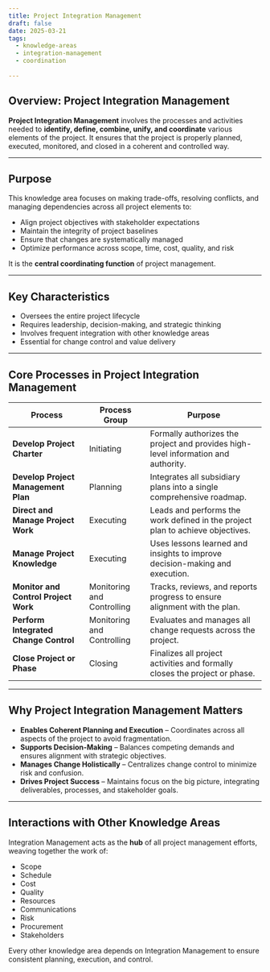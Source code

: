 ```yaml
---
title: Project Integration Management  
draft: false
date: 2025-03-21  
tags:  
  - knowledge-areas  
  - integration-management  
  - coordination  
    
---
```


## Overview: Project Integration Management

**Project Integration Management** involves the processes and activities needed to **identify, define, combine, unify, and coordinate** various elements of the project. It ensures that the project is properly planned, executed, monitored, and closed in a coherent and controlled way.

---

## Purpose

This knowledge area focuses on making trade-offs, resolving conflicts, and managing dependencies across all project elements to:

- Align project objectives with stakeholder expectations  
- Maintain the integrity of project baselines  
- Ensure that changes are systematically managed  
- Optimize performance across scope, time, cost, quality, and risk  

It is the **central coordinating function** of project management.

---

## Key Characteristics

- Oversees the entire project lifecycle  
- Requires leadership, decision-making, and strategic thinking  
- Involves frequent integration with other knowledge areas  
- Essential for change control and value delivery

---

## Core Processes in Project Integration Management

| Process | Process Group | Purpose |
|---------|----------------------------|---------|
| **Develop Project Charter** | Initiating | Formally authorizes the project and provides high-level information and authority. |
| **Develop Project Management Plan** | Planning | Integrates all subsidiary plans into a single comprehensive roadmap. |
| **Direct and Manage Project Work** | Executing | Leads and performs the work defined in the project plan to achieve objectives. |
| **Manage Project Knowledge** | Executing | Uses lessons learned and insights to improve decision-making and execution. |
| **Monitor and Control Project Work** | Monitoring and Controlling | Tracks, reviews, and reports progress to ensure alignment with the plan. |
| **Perform Integrated Change Control** | Monitoring and Controlling | Evaluates and manages all change requests across the project. |
| **Close Project or Phase** | Closing | Finalizes all project activities and formally closes the project or phase. |

---

## Why Project Integration Management Matters

- **Enables Coherent Planning and Execution** – Coordinates across all aspects of the project to avoid fragmentation.
- **Supports Decision-Making** – Balances competing demands and ensures alignment with strategic objectives.
- **Manages Change Holistically** – Centralizes change control to minimize risk and confusion.
- **Drives Project Success** – Maintains focus on the big picture, integrating deliverables, processes, and stakeholder goals.

---

## Interactions with Other Knowledge Areas

Integration Management acts as the **hub** of all project management efforts, weaving together the work of:

- Scope  
- Schedule  
- Cost  
- Quality  
- Resources  
- Communications  
- Risk  
- Procurement  
- Stakeholders

Every other knowledge area depends on Integration Management to ensure consistent planning, execution, and control.
